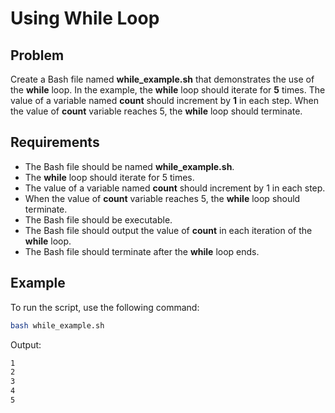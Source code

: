 # Using While Loop

## Problem

Create a Bash file named **while_example.sh** that demonstrates the use of the **while** loop. In the example, the **while** loop should iterate for **5** times. The value of a variable named **count** should increment by **1** in each step. When the value of **count** variable reaches 5, the **while** loop should terminate.

## Requirements

- The Bash file should be named **while_example.sh**.
- The **while** loop should iterate for 5 times.
- The value of a variable named **count** should increment by 1 in each step.
- When the value of **count** variable reaches 5, the **while** loop should terminate.
- The Bash file should be executable.
- The Bash file should output the value of **count** in each iteration of the **while** loop.
- The Bash file should terminate after the **while** loop ends.

## Example

To run the script, use the following command:

```bash
bash while_example.sh
```

Output:

```bash
1
2
3
4
5
```
